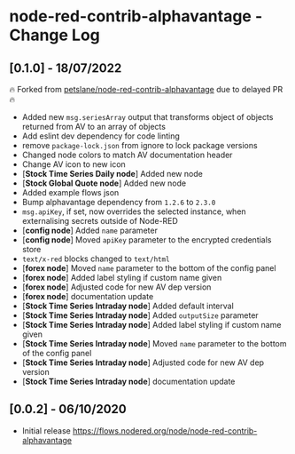 # node-red-contrib-alphavantage - Change Log

## [0.1.0] - 18/07/2022

:fire: Forked from [petslane/node-red-contrib-alphavantage](https://github.com/petslane/node-red-contrib-alphavantage) due to delayed PR :fire:

- Added new `msg.seriesArray` output that transforms object of objects returned from AV to an array of objects
- Add eslint dev dependency for code linting
- remove `package-lock.json` from ignore to lock package versions
- Changed node colors to match AV documentation header
- Change AV icon to new icon
- [**Stock Time Series Daily node**] Added new node
- [**Stock Global Quote node**] Added new node
- Added example flows json
- Bump alphavantage dependency from `1.2.6` to `2.3.0`
- `msg.apiKey`, if set, now overrides the selected instance, when externalising secrets outside of Node-RED
- [**config node**] Added `name` parameter
- [**config node**] Moved `apiKey` parameter to the encrypted credentials store
- `text/x-red` blocks changed to `text/html`
- [**forex node**] Moved `name` parameter to the bottom of the config panel
- [**forex node**] Added label styling if custom name given
- [**forex node**] Adjusted code for new AV dep version
- [**forex node**] documentation update
- [**Stock Time Series Intraday node**] Added default interval
- [**Stock Time Series Intraday node**] Added `outputSize` parameter
- [**Stock Time Series Intraday node**] Added label styling if custom name given
- [**Stock Time Series Intraday node**] Moved `name` parameter to the bottom of the config panel
- [**Stock Time Series Intraday node**] Adjusted code for new AV dep version
- [**Stock Time Series Intraday node**] documentation update

## [0.0.2] - 06/10/2020

- Initial release https://flows.nodered.org/node/node-red-contrib-alphavantage